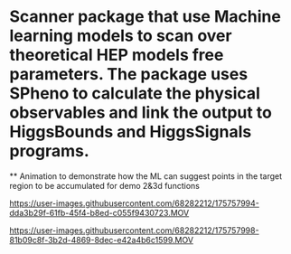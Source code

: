 # Scanner package that use Machine learning models to scan over theoretical HEP models free parameters. The package uses SPheno to calculate the physical observables and link the output to HiggsBounds and HiggsSignals programs.



** Animation to demonstrate how the ML can suggest points in the target region to be accumulated for demo 2&3d functions
 
https://user-images.githubusercontent.com/68282212/175757994-dda3b29f-61fb-45f4-b8ed-c055f9430723.MOV

https://user-images.githubusercontent.com/68282212/175757998-81b09c8f-3b2d-4869-8dec-e42a4b6c1599.MOV



